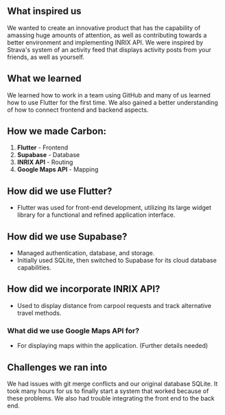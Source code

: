 ## What inspired us
We wanted to create an innovative product that has the capability of amassing huge amounts of attention, as well as contributing towards a better environment and implementing INRIX API. We were inspired by Strava's system of an activity feed that displays activity posts from your friends, as well as yourself.

## What we learned
We learned how to work in a team using GitHub and many of us learned how to use Flutter for the first time. We also gained a better understanding of how to connect frontend and backend aspects.

## How we made Carbon:
1. **Flutter** - Frontend
2. **Supabase** - Database
3. **INRIX API** - Routing
4. **Google Maps API** - Mapping

## How did we use Flutter?
- Flutter was used for front-end development, utilizing its large widget library for a functional and refined application interface.

## How did we use Supabase?
- Managed authentication, database, and storage.
- Initially used SQLite, then switched to Supabase for its cloud database capabilities.

## How did we incorporate INRIX API?
- Used to display distance from carpool requests and track alternative travel methods.

### What did we use Google Maps API for?
- For displaying maps within the application. (Further details needed)

## Challenges we ran into
We had issues with git merge conflicts and our original database SQLite. It took many hours for us to finally start a system that worked because of these problems. We also had trouble integrating the front end to the back end.
